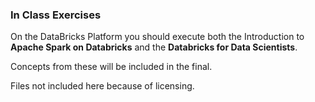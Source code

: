 ### In Class Exercises
On the DataBricks Platform you should execute both the Introduction to **Apache Spark on Databricks** and the **Databricks for Data Scientists**.

Concepts from these will be included in the final.

Files not included here because of licensing.

